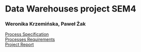 # Data Warehouses project SEM4
### Weronika Krzemińska, Paweł Żak

[Process Specification](https://docs.google.com/document/d/1YFe6uOVRemmDQT1oag3YsEbHw-HsoM3P-EofBsSz16g/edit)  
[Processes Requirements](https://docs.google.com/document/d/1Yq3Vf_VXpMKlQpVsZLn6R8rODiOQWu-pbDeEND2mWTM/edit)  
[Project Report](https://docs.google.com/document/d/1LyaI1aCanVPnI2xMjo-5J891cc0Ftqm2E1ZZm3jcBko/edit)  

